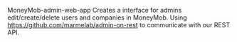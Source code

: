 MoneyMob-admin-web-app
Creates a interface for admins edit/create/delete users and companies in MoneyMob.
Using https://github.com/marmelab/admin-on-rest to communicate with our REST API.

